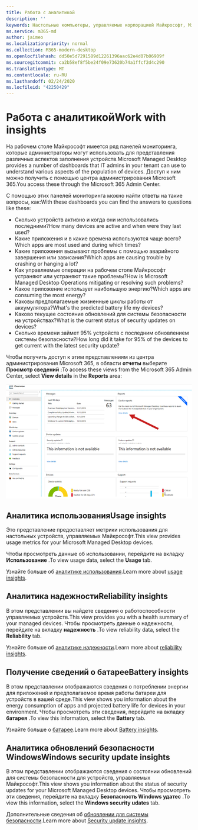 ```yaml
---
title: Работа с аналитикой
description: ''
keywords: Настольные компьютеры, управляемые корпорацией Майкрософт, Microsoft 365, служба, документация
ms.service: m365-md
author: jaimeo
ms.localizationpriority: normal
ms.collection: M365-modern-desktop
ms.openlocfilehash: dd50e5d7291589d12261396aac62e4d07b06909f
ms.sourcegitcommit: ca2b58ef8f5be24f09e73620b74a1ffcf2d4c290
ms.translationtype: MT
ms.contentlocale: ru-RU
ms.lasthandoff: 02/24/2020
ms.locfileid: "42250429"
---
```

# <a name="work-with-insights"></a><span data-ttu-id="e7e5c-103">Работа с аналитикой</span><span class="sxs-lookup"><span data-stu-id="e7e5c-103">Work with insights</span></span>

<span data-ttu-id="e7e5c-104">На рабочем столе Майкрософт имеется ряд панелей мониторинга, которые администраторы могут использовать для представления различных аспектов заполнения устройств.</span><span class="sxs-lookup"><span data-stu-id="e7e5c-104">Microsoft Managed Desktop provides a number of dashboards that IT admins in your tenant can use to understand various aspects of the population of devices.</span></span> <span data-ttu-id="e7e5c-105">Доступ к ним можно получить с помощью центра администрирования Microsoft 365.</span><span class="sxs-lookup"><span data-stu-id="e7e5c-105">You access these through the Microsoft 365 Admin Center.</span></span>

<span data-ttu-id="e7e5c-106">С помощью этих панелей мониторинга можно найти ответы на такие вопросы, как:</span><span class="sxs-lookup"><span data-stu-id="e7e5c-106">With these dashboards you can find the answers to questions like these:</span></span>

- <span data-ttu-id="e7e5c-107">Сколько устройств активно и когда они использовались последними?</span><span class="sxs-lookup"><span data-stu-id="e7e5c-107">How many devices are active and when were they last used?</span></span>
- <span data-ttu-id="e7e5c-108">Какие приложения и в какие времена используются чаще всего?</span><span class="sxs-lookup"><span data-stu-id="e7e5c-108">Which apps are most used and during which times?</span></span>
- <span data-ttu-id="e7e5c-109">Какие приложения вызывают проблемы с помощью аварийного завершения или зависания?</span><span class="sxs-lookup"><span data-stu-id="e7e5c-109">Which apps are causing trouble by crashing or hanging a lot?</span></span>
- <span data-ttu-id="e7e5c-110">Как управляемые операции на рабочем столе Майкрософт устраняют или устраняют такие проблемы?</span><span class="sxs-lookup"><span data-stu-id="e7e5c-110">How is Microsoft Managed Desktop Operations mitigating or resolving such problems?</span></span>
- <span data-ttu-id="e7e5c-111">Какое приложение использует наибольшую энергию?</span><span class="sxs-lookup"><span data-stu-id="e7e5c-111">Which apps are consuming the most energy?</span></span>
- <span data-ttu-id="e7e5c-112">Каковы предполагаемые жизненные циклы работы от аккумулятора?</span><span class="sxs-lookup"><span data-stu-id="e7e5c-112">What's the predicted battery life my devices?</span></span>
- <span data-ttu-id="e7e5c-113">Каково текущее состояние обновлений для системы безопасности на устройствах?</span><span class="sxs-lookup"><span data-stu-id="e7e5c-113">What is the current status of security updates on devices?</span></span>
- <span data-ttu-id="e7e5c-114">Сколько времени займет 95% устройств с последним обновлением системы безопасности?</span><span class="sxs-lookup"><span data-stu-id="e7e5c-114">How long did it take for 95% of the devices to get current with the latest security update?</span></span>

<span data-ttu-id="e7e5c-115">Чтобы получить доступ к этим представлениям из центра администрирования Microsoft 365, в области **отчеты** выберите **Просмотр сведений** :</span><span class="sxs-lookup"><span data-stu-id="e7e5c-115">To access these views from the Microsoft 365 Admin Center, select **View details** in the **Reports** area:</span></span>

![Центр администрирования с областью отчетов в правом верхнем углу, включая карточку отчетов об устройствах и ссылку "просмотреть сведения".](../../media/insights_overview.png)



## <a name="usage-insights"></a><span data-ttu-id="e7e5c-117">Аналитика использования</span><span class="sxs-lookup"><span data-stu-id="e7e5c-117">Usage insights</span></span>
<span data-ttu-id="e7e5c-118">Это представление предоставляет метрики использования для настольных устройств, управляемых Майкрософт.</span><span class="sxs-lookup"><span data-stu-id="e7e5c-118">This view provides usage metrics for your Microsoft Managed Desktop devices.</span></span> 

<span data-ttu-id="e7e5c-119">Чтобы просмотреть данные об использовании, перейдите на вкладку **Использование** .</span><span class="sxs-lookup"><span data-stu-id="e7e5c-119">To view usage data, select the **Usage** tab.</span></span>

<span data-ttu-id="e7e5c-120">Узнайте больше об [аналитике использования](usage-insights.md).</span><span class="sxs-lookup"><span data-stu-id="e7e5c-120">Learn more about [usage insights](usage-insights.md).</span></span>

## <a name="reliability-insights"></a><span data-ttu-id="e7e5c-121">Аналитика надежности</span><span class="sxs-lookup"><span data-stu-id="e7e5c-121">Reliability insights</span></span>
<span data-ttu-id="e7e5c-122">В этом представлении вы найдете сведения о работоспособности управляемых устройств.</span><span class="sxs-lookup"><span data-stu-id="e7e5c-122">This view provides you with a health summary of your managed devices.</span></span> <span data-ttu-id="e7e5c-123">Чтобы просмотреть данные о надежности, перейдите на вкладку **надежность** .</span><span class="sxs-lookup"><span data-stu-id="e7e5c-123">To view reliability data, select the **Reliability** tab.</span></span>

<span data-ttu-id="e7e5c-124">Узнайте больше об [аналитике надежности](reliability-insights.md).</span><span class="sxs-lookup"><span data-stu-id="e7e5c-124">Learn more about [reliability insights](reliability-insights.md).</span></span>

## <a name="battery-insights"></a><span data-ttu-id="e7e5c-125">Получение сведений о батарее</span><span class="sxs-lookup"><span data-stu-id="e7e5c-125">Battery insights</span></span>
<span data-ttu-id="e7e5c-126">В этом представлении отображаются сведения о потреблении энергии для приложений и предполагаемое время работы батареи для устройств в вашей среде.</span><span class="sxs-lookup"><span data-stu-id="e7e5c-126">This view shows you information about the energy consumption of apps and projected battery life for devices in your environment.</span></span> <span data-ttu-id="e7e5c-127">Чтобы просмотреть эти сведения, перейдите на вкладку **батарея** .</span><span class="sxs-lookup"><span data-stu-id="e7e5c-127">To view this information, select the **Battery** tab.</span></span>

<span data-ttu-id="e7e5c-128">Узнайте больше о [батарее](battery-insights.md).</span><span class="sxs-lookup"><span data-stu-id="e7e5c-128">Learn more about [Battery insights](battery-insights.md).</span></span>

## <a name="windows-security-update-insights"></a><span data-ttu-id="e7e5c-129">Аналитика обновлений безопасности Windows</span><span class="sxs-lookup"><span data-stu-id="e7e5c-129">Windows security update insights</span></span>

<span data-ttu-id="e7e5c-130">В этом представлении отображаются сведения о состоянии обновлений для системы безопасности для устройств, управляемых Майкрософт.</span><span class="sxs-lookup"><span data-stu-id="e7e5c-130">This view shows you information about the status of security updates for your Microsoft Managed Desktop devices.</span></span> <span data-ttu-id="e7e5c-131">Чтобы просмотреть эти сведения, перейдите на вкладку **Безопасность Windows удатес** .</span><span class="sxs-lookup"><span data-stu-id="e7e5c-131">To view this information, select the **Windows security udates** tab.</span></span>

<span data-ttu-id="e7e5c-132">Дополнительные сведения об [обновлении для системы безопасности](security-update-insights.md).</span><span class="sxs-lookup"><span data-stu-id="e7e5c-132">Learn more about [Security update insights](security-update-insights.md).</span></span>
